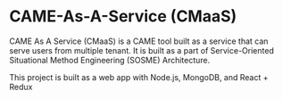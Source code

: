 # CAME-As-A-Service (CMaaS)

CAME As A Service (CMaaS) is a CAME tool built as a service that can serve users from multiple tenant. It is built as a part of Service-Oriented Situational Method Engineering (SOSME) Architecture. 

This project is built as a web app with Node.js, MongoDB, and React + Redux

